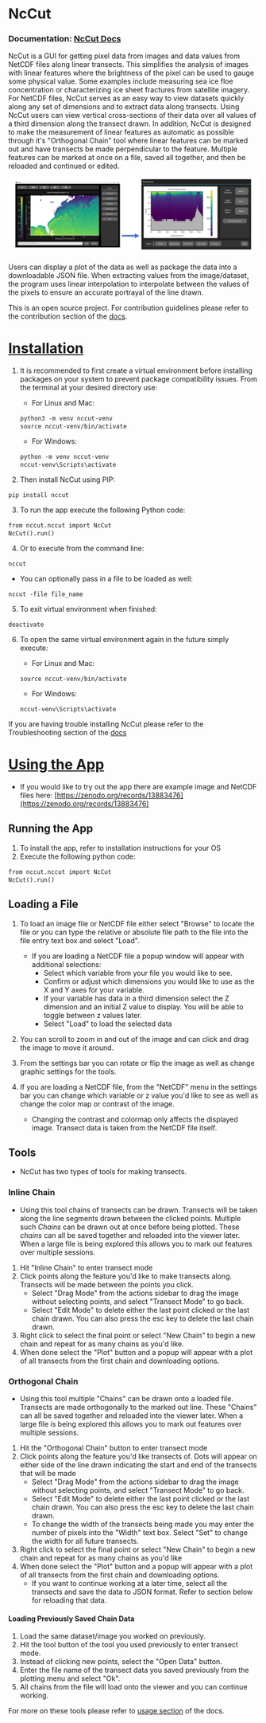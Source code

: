 # NcCut

### Documentation: [NcCut Docs](https://nccut.readthedocs.io/en/latest/index.html)

NcCut is a GUI for getting pixel data from images and data values from NetCDF files along linear transects. This simplifies the analysis of images with linear features where the brightness of the pixel can be used to gauge some physical value. Some examples include measuring sea ice floe concentration or characterizing ice sheet fractures from satellite imagery. For NetCDF files, NcCut serves as an easy way to view datasets quickly along any set of dimensions and to extract data along transects. Using NcCut users can view vertical cross-sections of their data over all values of a third dimension along the transect drawn. In addition, NcCut is designed to make the measurement of linear features as automatic as possible through it's "Orthogonal Chain" tool where linear features can be marked out and have transects be made perpendicular to the feature. Multiple features can be marked at once on a file, saved all together, and then be reloaded and continued or edited.


![](docs/source/_media/nccutgraphic.png)

Users can display a plot of the data as well as package the data into a downloadable JSON file. When extracting values from the image/dataset, the program uses linear interpolation to interpolate between the values of the pixels to ensure an accurate portrayal of the line drawn. 

This is an open source project. For contribution guidelines please refer to the contribution section of the [docs](https://nccut.readthedocs.io/en/latest/contribution.html).

# <ins>Installation</ins>

1. It is recommended to first create a virtual environment before installing packages on your system to prevent package compatibility issues. From the terminal at your desired directory use:

   * For Linux and Mac:
    ```
    python3 -m venv nccut-venv
    source nccut-venv/bin/activate
    ```

   * For Windows:
    ```
    python -m venv nccut-venv
    nccut-venv\Scripts\activate
    ```

2. Then install NcCut using PIP:

```
pip install nccut
```
3. To run the app execute the following Python code:
```
from nccut.nccut import NcCut
NcCut().run()
```
4. Or to execute from the command line:
```
nccut
```

  * You can optionally pass in a file to be loaded as well:
   ```
   nccut -file file_name
   ```

5. To exit virtual environment when finished:
 
```
deactivate
```

6. To open the same virtual environment again in the future simply execute:

   * For Linux and Mac:
    ```
    source nccut-venv/bin/activate
    ```

   * For Windows:
    ```
    nccut-venv\Scripts\activate
    ```

If you are having trouble installing NcCut please refer to the Troubleshooting section of the [docs](https://nccut.readthedocs.io/en/latest/installation.html)

# <ins>Using the App</ins>

* If you would like to try out the app there are example image and NetCDF files here: [https://zenodo.org/records/13883476](https://zenodo.org/records/13883476)

## Running the App

1. To install the app, refer to installation instructions for your OS
2. Execute the following python code:
```
from nccut.nccut import NcCut
NcCut().run()
```

## Loading a File

1.  To load an image file or NetCDF file either select "Browse" to locate the file or you can type the relative or absolute file path to the file into the file entry text box and select "Load".
    * If you are loading a NetCDF file a popup window will appear with additional selections:
        * Select which variable from your file you would like to see.
        * Confirm or adjust which dimensions you would like to use as the X and Y axes for your variable.
        * If your variable has data in a third dimension select the Z dimension and an initial Z value to display. You will be able to toggle between z values later.
        * Select "Load" to load the selected data


2. You can scroll to zoom in and out of the image and can click and drag the image to move it around.
3. From the settings bar you can rotate or flip the image as well as change graphic settings for the tools.
4. If you are loading a NetCDF file, from the "NetCDF" menu in the settings bar you can change which variable or z value you'd like to see as well as change the color map or contrast of the image.
   * Changing the contrast and colormap only affects the displayed image. Transect data is taken from the NetCDF file itself.

## Tools
* NcCut has two types of tools for making transects.
### Inline Chain
* Using this tool chains of transects can be drawn. Transects will be taken along the line segments drawn between the clicked points. Multiple such *Chains* can be drawn out at once before being plotted. These *chains* can all be saved together and reloaded into the viewer later. When a large file is being explored this allows you to mark out features over multiple sessions.


1. Hit "Inline Chain" to enter transect mode
2. Click points along the feature you'd like to make transects along. Transects will be made between the points you click.
    * Select "Drag Mode" from the actions sidebar to drag the image without selecting points, and select "Transect Mode" to go back. 
    * Select "Edit Mode" to delete either the last point clicked or the last chain drawn. You can also press the esc key to delete the last chain drawn.
3. Right click to select the final point or select "New Chain" to begin a new chain and repeat for as many chains as you'd like.
4. When done select the "Plot" button and a popup will appear with a plot of all transects from the first chain and downloading options.


### Orthogonal Chain
* Using this tool multiple "Chains" can be drawn onto a loaded file. Transects are made orthogonally to the marked out line. These "Chains" can all be saved together and reloaded into the viewer later. When a large file is being explored this allows you to mark out features over multiple sessions.


1. Hit the "Orthogonal Chain" button to enter transect mode
2. Click points along the feature you'd like transects of. Dots will appear on either side of the line drawn indicating the start and end of the transects that will be made
   * Select "Drag Mode" from the actions sidebar to drag the image without selecting points, and select "Transect Mode" to go back.
   * Select "Edit Mode" to delete either the last point clicked or the last chain drawn. You can also press the esc key to delete the last chain drawn.
   * To change the width of the transects being made you may enter the number of pixels into the "Width" text box. Select "Set" to change the width for all future transects.
3. Right click to select the final point or select "New Chain" to begin a new chain and repeat for as many chains as you'd like
4. When done select the "Plot" button and a popup will appear with a plot of all transects from the first chain and downloading options.
   * If you want to continue working at a later time, select all the transects and save the data to JSON format. Refer to section below for reloading that data.


#### Loading Previously Saved Chain Data
1. Load the same dataset/image you worked on previously.
2. Hit the tool button of the tool you used previously to enter transect mode.
3. Instead of clicking new points, select the "Open Data" button.
4. Enter the file name of the transect data you saved previously from the plotting menu and select "Ok".
5. All chains from the file will load onto the viewer and you can continue working.

For more on these tools please refer to [usage section](https://nccut.readthedocs.io/en/latest/usage.html) of the docs.